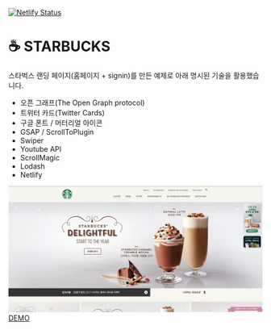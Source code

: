 [![Netlify Status](https://api.netlify.com/api/v1/badges/9f2f756f-e1fc-48d9-9c07-b7d7433d8aaa/deploy-status)](https://app.netlify.com/sites/flamboyant-lumiere-482a1e/deploys)

# ☕ STARBUCKS

스타벅스 랜딩 페이지(홈페이지 + signin)를 만든 예제로 아래 명시된 기술을 활용했습니다.

- 오픈 그래프(The Open Graph protocol)
- 트위터 카드(Twitter Cards)
- 구글 폰트 / 머터리얼 아이콘
- GSAP / ScrollToPlugin
- Swiper
- Youtube API
- ScrollMagic
- Lodash
- Netlify

![Starbucks](https://raw.githubusercontent.com/eegyuhong/vanilla-starbucks/main/_assets/screenshot.jpg)
[DEMO](https://elegant-tapioca-a44bc7.netlify.app/)
